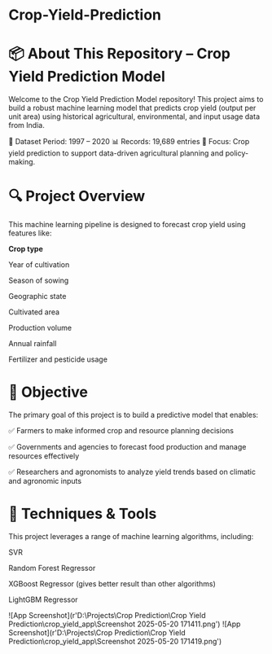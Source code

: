 # Crop-Yield-Prediction
# **📦 About This Repository – Crop Yield Prediction Model**
Welcome to the Crop Yield Prediction Model repository! This project aims to build a robust machine learning model that predicts crop yield (output per unit area) using historical agricultural, environmental, and input usage data from India.

📅 Dataset Period: 1997 – 2020
📊 Records: 19,689 entries
🌾 Focus: Crop yield prediction to support data-driven agricultural planning and policy-making.

# **🔍 Project Overview**
This machine learning pipeline is designed to forecast crop yield using features like:

**Crop type**

Year of cultivation

Season of sowing

Geographic state

Cultivated area

Production volume

Annual rainfall

Fertilizer and pesticide usage

# **🎯 Objective**
The primary goal of this project is to build a predictive model that enables:

✅ Farmers to make informed crop and resource planning decisions

✅ Governments and agencies to forecast food production and manage resources effectively

✅ Researchers and agronomists to analyze yield trends based on climatic and agronomic inputs


# **🧠 Techniques & Tools**
This project leverages a range of machine learning algorithms, including:

SVR

Random Forest Regressor

XGBoost Regressor (gives better result than other algorithms)

LightGBM Regressor

![App Screenshot](r'D:\Projects\Crop Prediction\Crop Yield Prediction\crop_yield_app\Screenshot 2025-05-20 171411.png')
![App Screenshot](r'D:\Projects\Crop Prediction\Crop Yield Prediction\crop_yield_app\Screenshot 2025-05-20 171419.png')

